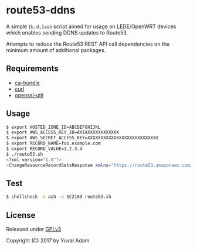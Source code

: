 # route53-ddns

A simple `{b,d,}ash` script aimed for usage on LEDE/OpenWRT devices which enables sending DDNS updates to Route53.

Attempts to reduce the Route53 REST API call dependencies on the minimum amount of additional packages.

## Requirements

 - [ca-bundle](https://lede-project.org/packages/pkgdata/ca-bundle)
 - [curl](https://lede-project.org/packages/pkgdata/curl)
 - [openssl-util](https://lede-project.org/packages/pkgdata/openssl-util)

## Usage

```bash
$ export HOSTED_ZONE_ID=ABCDEFGHIJKL
$ export AWS_ACCESS_KEY_ID=AKIAXXXXXXXXXXXX
$ export AWS_SECRET_ACCESS_KEY=XXXXXXXXXXXXXXXXXXXXXXXXXXX
$ export RECORD_NAME=foo.example.com
$ export RECORD_VALUE=1.2.3.4
$ ./route53.sh
<?xml version="1.0"?>
<ChangeResourceRecordSetsResponse xmlns="https://route53.amazonaws.com/doc/2013-04-01/"><ChangeInfo><Id>/change/C1R7XXXXXXXX</Id><Status>PENDING</Status><SubmittedAt>2017-09-15T14:03:18.167Z</SubmittedAt></ChangeInfo></ChangeResourceRecordSetsResponse>
```

## Test

```bash
$ shellcheck -s ash -e SC2169 route53.sh
```

## License

Released under [GPLv3](LICENSE)

Copyright (C) 2017 by Yuval Adam
